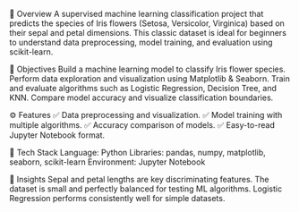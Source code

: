 📘 Overview
A supervised machine learning classification project that predicts the species of Iris flowers (Setosa, Versicolor, Virginica) based on their sepal and petal dimensions.
This classic dataset is ideal for beginners to understand data preprocessing, model training, and evaluation using scikit-learn.

🎯 Objectives
Build a machine learning model to classify Iris flower species.
Perform data exploration and visualization using Matplotlib & Seaborn.
Train and evaluate algorithms such as Logistic Regression, Decision Tree, and KNN.
Compare model accuracy and visualize classification boundaries.

⚙️ Features
✅ Data preprocessing and visualization.
✅ Model training with multiple algorithms.
✅ Accuracy comparison of models.
✅ Easy-to-read Jupyter Notebook format.

🧩 Tech Stack
Language: Python
Libraries: pandas, numpy, matplotlib, seaborn, scikit-learn
Environment: Jupyter Notebook

🧠 Insights
Sepal and petal lengths are key discriminating features.
The dataset is small and perfectly balanced for testing ML algorithms.
Logistic Regression performs consistently well for simple datasets.
